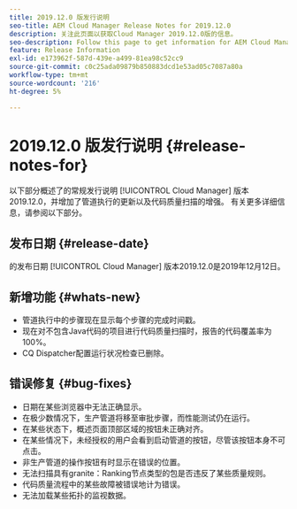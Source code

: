 ```yaml
---
title: 2019.12.0 版发行说明
seo-title: AEM Cloud Manager Release Notes for 2019.12.0
description: 关注此页面以获取Cloud Manager 2019.12.0版的信息。
seo-description: Follow this page to get information for AEM Cloud Manager Release 2019.12.0.
feature: Release Information
exl-id: e173962f-587d-439e-a499-81ea98c52cc9
source-git-commit: c0c25ada09879b850883dcd1e53ad05c7087a80a
workflow-type: tm+mt
source-wordcount: '216'
ht-degree: 5%

---
```


# 2019.12.0 版发行说明 {#release-notes-for}

以下部分概述了的常规发行说明 [!UICONTROL Cloud Manager] 版本2019.12.0，并增加了管道执行的更新以及代码质量扫描的增强。
有关更多详细信息，请参阅以下部分。

## 发布日期 {#release-date}

的发布日期 [!UICONTROL Cloud Manager] 版本2019.12.0是2019年12月12日。

## 新增功能 {#whats-new}

* 管道执行中的步骤现在显示每个步骤的完成时间戳。
* 现在对不包含Java代码的项目进行代码质量扫描时，报告的代码覆盖率为100%。
* CQ Dispatcher配置运行状况检查已删除。

## 错误修复 {#bug-fixes}

* 日期在某些浏览器中无法正确显示。
* 在极少数情况下，生产管道将移至审批步骤，而性能测试仍在运行。
* 在某些状态下，概述页面顶部区域的按钮未正确对齐。
* 在某些情况下，未经授权的用户会看到启动管道的按钮，尽管该按钮本身不可点击。
* 非生产管道的操作按钮有时显示在错误的位置。
* 无法扫描具有granite：Ranking节点类型的包是否违反了某些质量规则。
* 代码质量流程中的某些故障被错误地计为错误。
* 无法加载某些拓扑的监视数据。
